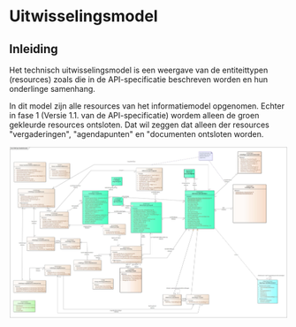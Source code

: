 # Uitwisselingsmodel

## Inleiding

Het technisch uitwisselingsmodel is een weergave van de entiteittypen (resources) zoals die in de API-specificatie beschreven worden en hun onderlinge samenhang.

In dit model zijn alle resources van het informatiemodel opgenomen. Echter in fase 1 (Versie 1.1. van de API-specificatie) wordem alleen de groen gekleurde resources ontsloten. Dat wil zeggen dat alleen der resources "vergaderingen", "agendapunten" en "documenten ontsloten worden. 

![Uitwisselingsmodel Open Raadsinformatie](https://github.com/VNG-Realisatie/ODS-Open-Raadsinformatie/blob/master/docs/UGM%20Open%20Raadsinformatie.jpg)
